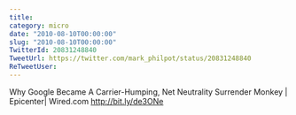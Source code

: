 ```yaml
---
title: 
category: micro
date: "2010-08-10T00:00:00"
slug: "2010-08-10T00:00:00"
TwitterId: 20831248840
TweetUrl: https://twitter.com/mark_philpot/status/20831248840
ReTweetUser: 
---
```


Why Google Became A Carrier-Humping, Net Neutrality Surrender Monkey | Epicenter| Wired.com http://bit.ly/de3ONe